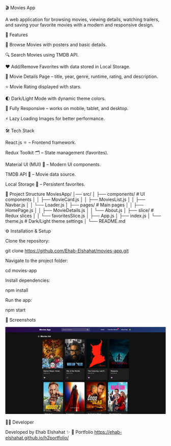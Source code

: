 <!-- @format -->

🎬 Movies App

A web application for browsing movies, viewing details, watching trailers, and saving your favorite movies with a modern and responsive design.

🚀 Features

📌 Browse Movies with posters and basic details.

🔍 Search Movies using TMDB API.

❤️ Add/Remove Favorites with data stored in Local Storage.

🎥 Movie Details Page – title, year, genre, runtime, rating, and description.

⭐ Movie Rating displayed with stars.

🌓 Dark/Light Mode with dynamic theme colors.

📱 Fully Responsive – works on mobile, tablet, and desktop.

⚡ Lazy Loading Images for better performance.

🛠️ Tech Stack

React.js ⚛️ – Frontend framework.

Redux Toolkit 🗂 – State management (favorites).

Material UI (MUI) 🎨 – Modern UI components.

TMDB API 🎥 – Movie data source.

Local Storage 💾 – Persistent favorites.

📂 Project Structure
MoviesApp/
│── src/
│ ├── components/ # UI components
│ │ ├── MovieCard.js
│ │ ├── MoviesList.js
│ │ ├── Navbar.js
│ │ └── Loader.js
│ ├── pages/ # Main pages
│ │ ├── HomePage.js
│ │ ├── MovieDetails.js
│ │ └── About.js
│ ├── slice/ # Redux slices
│ │ └── favoritesSlice.js
│ ├── App.js
│ ├── index.js
│ └── theme.js # Dark/Light theme settings
│
└── README.md

⚙️ Installation & Setup

Clone the repository:

git clone https://github.com/Ehab-Elshahat/movies-app.git

Navigate to the project folder:

cd movies-app

Install dependencies:

npm install

Run the app:

npm start

📸 Screenshots

![Home Page](public/MoviesApp.png)

👨‍💻 Developer

Developed by Ehab Elshahat ✨ 🔗 Portfolio https://ehab-elshahat.github.io/h2portfolio/
